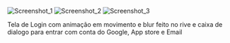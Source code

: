 
![Screenshot_1](https://user-images.githubusercontent.com/113273299/228086310-08bfc861-c966-47fa-b98e-34f9e24a4b99.png)
![Screenshot_2](https://user-images.githubusercontent.com/113273299/228086605-320bd72d-e263-4e7a-89cb-8cd27a4eb54a.png)
![Screenshot_3](https://user-images.githubusercontent.com/113273299/228086818-65ac8b97-24c2-4d60-a8c1-5e17b24ca7d9.png)

Tela de Login com animação em movimento e blur feito no rive e caixa de dialogo para entrar com conta do Google, App store e Email
